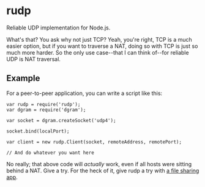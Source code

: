 # rudp

Reliable UDP implementation for Node.js.

What's that? You ask why not just TCP? Yeah, you're right, TCP is a much easier option, but if you want to traverse a NAT, doing so with TCP is just so much more harder. So the only use case--that I can think of--for reliable UDP is NAT traversal.

## Example

For a peer-to-peer application, you can write a script like this:

```
var rudp = require('rudp');
var dgram = require('dgram');

var socket = dgram.createSocket('udp4');

socket.bind(localPort);

var client = new rudp.Client(socket, remoteAddress, remotePort);

// And do whatever you want here
```

No really; that above code will *actually* work, even if all hosts were sitting behind a NAT. Give a try. For the heck of it, give rudp a try with [a file sharing app](https://bitbucket.org/shovonr/rudp-example).